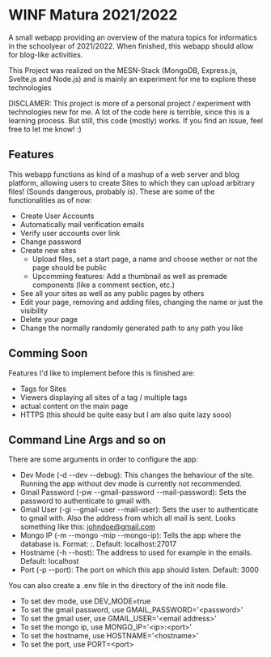 # WINF Matura 2021/2022
A small webapp providing an overview of the matura topics for informatics in the schoolyear of 2021/2022. When finished, this webapp should allow for blog-like activities. 

This Project was realized on the MESN-Stack (MongoDB, Express.js, Svelte.js and Node.js) and is mainly an experiment for me to explore these technologies

DISCLAMER: This project is more of a personal project / experiment with technologies new for me. A lot of the code here is terrible, since this is a learning process. But still, this code (mostly) works. If you find an issue, feel free to let me know! :)

## Features
This webapp functions as kind of a mashup of a web server and blog platform, allowing users to create Sites to which they can upload arbitrary files! (Sounds dangerous, probably is). These are some of the functionalities as of now:
* Create User Accounts
* Automatically mail verification emails
* Verify user accounts over link
* Change password
* Create new sites
  * Upload files, set a start page, a name and choose wether or not the page should be public
  * Upcomming features: Add a thumbnail as well as premade components (like a comment section, etc.)
* See all your sites as well as any public pages by others
* Edit your page, removing and adding files, changing the name or just the visibility
* Delete your page
* Change the normally randomly generated path to any path you like


## Comming Soon
Features I'd like to implement before this is finished are: 
* Tags for Sites
* Viewers displaying all sites of a tag / multiple tags
* actual content on the main page
* HTTPS (this should be quite easy but I am also quite lazy sooo)


## Command Line Args and so on
There are some arguments in order to configure the app:

* Dev Mode (-d --dev --debug):
  This changes the behaviour of the site. Running the app without dev mode is currently not recommended.
* Gmail Password (-pw --gmail-password --mail-password):
  Sets the password to authenticate to gmail with.
* Gmail User (-gi --gmail-user --mail-user):
  Sets the user to authenticate to gmail with. Also the address from which all mail is sent. Looks something like this: johndoe@gmail.com
* Mongo IP (-m --mongo -mip --mongo-ip):
  Tells the app where the database is. Format: <ip>:<port>. Default: localhost:27017
* Hostname (-h --host):
  The address to used for example in the emails. Default: localhost
* Port (-p --port):
 The port on which this app should listen. Default: 3000
 
You can also create a .env file in the directory of the init node file.
* To set dev mode, use DEV_MODE=true
* To set the gmail password, use GMAIL_PASSWORD='\<password\>'
* To set the gmail user, use GMAIL_USER='\<email address\>'
* To set the mongo ip, use MONGO_IP='\<ip\>:\<port\>'
* To set the hostname, use HOSTNAME='\<hostname\>'
* To set the port, use PORT=\<port\>
